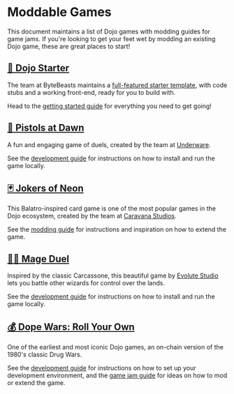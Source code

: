 # Moddable Games

This document maintains a list of Dojo games with modding guides for game jams.
If you're looking to get your feet wet by modding an existing Dojo game, these are great places to start!

## [🐣 Dojo Starter](https://dojo-game-starter.vercel.app/)

The team at ByteBeasts maintains a [full-featured starter template](https://github.com/AkatsukiLabs/Dojo-Game-Starter), with code stubs and a working front-end, ready for you to build with.

Head to the [getting started guide]((https://github.com/AkatsukiLabs/Dojo-Game-Starter)) for everything you need to get going!

## [🔫 Pistols at Dawn](https://pistols.gg/)

A fun and engaging game of duels, created by the team at [Underware](https://underware.gg/).

See the [development guide](https://github.com/underware-gg/pistols/blob/main/README.md) for instructions on how to install and run the game locally.

## [🃏 Jokers of Neon](https://gg.jokersofneon.com/)

This Balatro-inspired card game is one of the most popular games in the Dojo ecosystem, created by the team at [Caravana Studios](https://github.com/caravana-studio).

See the [modding guide](https://github.com/caravana-studio/jokers-of-neon-mods) for instructions and inspiration on how to extend the game.

## [🧙‍♂️ Mage Duel](https://mageduel.evolute.network/)

Inspired by the classic Carcassone, this beautiful game by [Evolute Studio](https://x.com/evolute_studio) lets you battle other wizards for control over the lands.

See the [development guide](https://github.com/evolute-studio/territory-wars-dojo/blob/main/README.md) for instructions on how to install and run the game locally.

## [💰 Dope Wars: Roll Your Own](https://rollyourown.preview.cartridge.gg/)

One of the earliest and most iconic Dojo games, an on-chain version of the 1980's classic Drug Wars.

See the [development guide](https://github.com/cartridge-gg/dopewars/blob/main/README.md) for instructions on how to set up your development environment, and the [game jam guide](https://github.com/cartridge-gg/dopewars/blob/main/GAMEJAM.md) for ideas on how to mod or extend the game.
